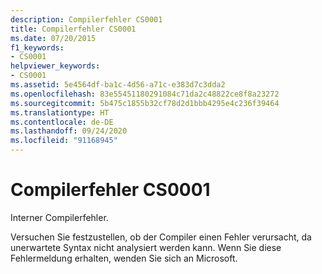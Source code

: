 ```yaml
---
description: Compilerfehler CS0001
title: Compilerfehler CS0001
ms.date: 07/20/2015
f1_keywords:
- CS0001
helpviewer_keywords:
- CS0001
ms.assetid: 5e4564df-ba1c-4d56-a71c-e383d7c3dda2
ms.openlocfilehash: 83e55451180291084c71da2c48822ce8f8a23272
ms.sourcegitcommit: 5b475c1855b32cf78d2d1bbb4295e4c236f39464
ms.translationtype: HT
ms.contentlocale: de-DE
ms.lasthandoff: 09/24/2020
ms.locfileid: "91168945"
---
```

# <a name="compiler-error-cs0001"></a>Compilerfehler CS0001

Interner Compilerfehler.

 Versuchen Sie festzustellen, ob der Compiler einen Fehler verursacht, da unerwartete Syntax nicht analysiert werden kann. Wenn Sie diese Fehlermeldung erhalten, wenden Sie sich an Microsoft.
